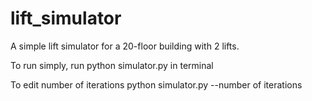 # lift_simulator
A simple lift simulator for a 20-floor building with 2 lifts.

To run simply, run python simulator.py in terminal

To edit number of iterations python simulator.py --number of iterations
